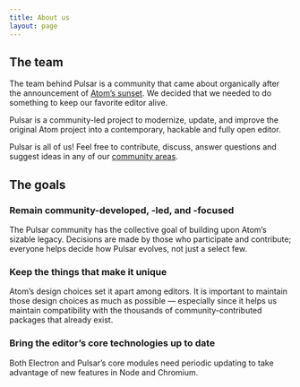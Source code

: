 ```yaml
---
title: About us
layout: page
---
```


## The team

The team behind Pulsar is a community that came about organically after the announcement of [Atom’s sunset](https://github.blog/2022-06-08-sunsetting-atom/). We decided that we needed to do something to keep our favorite editor alive.

Pulsar is a community-led project to modernize, update, and improve the original Atom project into a contemporary, hackable and fully open editor.

Pulsar is all of us! Feel free to contribute, discuss, answer questions and suggest ideas in any of our [community areas](/community).

## The goals <!--See: https://github.com/orgs/pulsar-edit/discussions/50-->

### Remain community-developed, -led, and -focused

The Pulsar community has the collective goal of building upon Atom’s sizable legacy. Decisions are made by those who participate and contribute; everyone helps decide how Pulsar evolves, not just a select few.

### Keep the things that make it unique

Atom’s design choices set it apart among editors. It is important to maintain those design choices as much as possible — especially since it helps us maintain compatibility with the thousands of community-contributed packages that already exist.

### Bring the editor’s core technologies up to date

Both Electron and Pulsar’s core modules need periodic updating to take advantage of new features in Node and Chromium.

